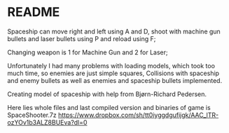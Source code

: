 # README #

Spaceship can move right and left using A and D, 
shoot with machine gun bullets and laser bullets using P and reload using F;

Changing weapon is 1 for Machine Gun and 2 for Laser;

Unfortunately I had many problems with loading models, which took too much time, so enemies are just simple squares,
Collisions with spaceship and enemy bullets as well as enemies and spaceship bullets implemented.

Creating model of spaceship with help from Bjørn-Richard Pedersen.

Here lies whole files and last compiled version and binaries of game is SpaceShooter.7z
https://www.dropbox.com/sh/tt0iyggdgufijgk/AAC_lTR-ozYOv1b3ALZ8BUEva?dl=0